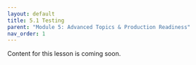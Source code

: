 ```yaml
---
layout: default
title: 5.1 Testing
parent: "Module 5: Advanced Topics & Production Readiness"
nav_order: 1
---
```


Content for this lesson is coming soon.
